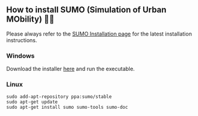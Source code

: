 







## How to install SUMO (Simulation of Urban MObility) 🚗🚙

Please always refer to the [SUMO Installation page](https://sumo.dlr.de/docs/Installing/index.html)
for the latest installation instructions.

### Windows

Download the installer [here](https://sumo.dlr.de/docs/Downloads.php#windows) and run the executable.

### Linux

```
sudo add-apt-repository ppa:sumo/stable
sudo apt-get update
sudo apt-get install sumo sumo-tools sumo-doc
```


